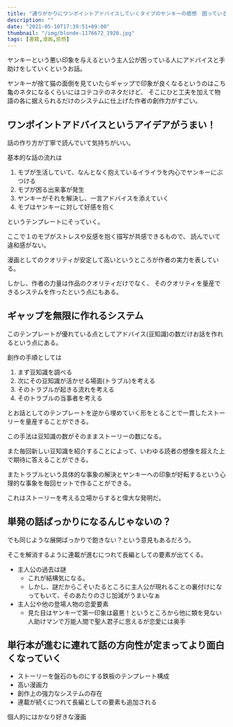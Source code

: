 ```yaml
---
title: "通りがかりにワンポイントアドバイスしていくタイプのヤンキーの感想　困っている人がいたら行動に移せることの勇気よ"
description: ""
date: "2021-05-10T17:39:51+09:00"
thumbnail: "/img/blonde-1176672_1920.jpg"
tags: [書籍,漫画,感想]
---
```

ヤンキーという悪い印象を与えるという主人公が困っている人にアドバイスと手助けをしていくというお話。

ヤンキーが捨て猫の面倒を見ていたらギャップで印象が良くなるというのはこち亀のネタになるくらいにはコテコテのネタだけど、
そこにひと工夫を加えて物語の各に据えられるだけのシステムに仕上げた作者の創作力がすごい。
## ワンポイントアドバイスというアイデアがうまい！
話の作り方が丁寧で読んでいて気持ちがいい。

基本的な話の流れは

1. モブが生活していて、なんとなく抱えているイライラを内心でヤンキーにぶつける
2. モブが困る出来事が発生
3. ヤンキーがそれを解決し、一言アドバイスを添えていく
4. モブはヤンキーに対して好感を抱く

というテンプレートにそっていく。

ここで１のモブがストレスや反感を抱く描写が共感できるもので、
読んでいて違和感がない。

漫画としてのクオリティが安定して高いというところが作者の実力を表している。

しかし、作者の力量は作品のクオリティだけでなく、
そのクオリティを量産できるシステムを作ったという点にもある。

## ギャップを無限に作れるシステム
このテンプレートが優れている点としてアドバイス(豆知識)の数だけお話を作れるという点にある。

創作の手順としては

1. まず豆知識を調べる
2. 次にその豆知識が活かせる場面(トラブル)を考える
3. そのトラブルが起きる流れを考える
4. そのトラブルの当事者を考える

とお話としてのテンプレートを逆から埋めていく形をとることで一貫したストーリーを量産することができる。

この手法は豆知識の数がそのままストーリーの数になる。

また毎回新しい豆知識を紹介することによって、いわゆる読者の想像を超えた上で期待に答えることができる。

またトラブルという具体的な事象の解決とヤンキーへの印象が好転するという心理的な事象を毎回セットで作ることができる。

これはストーリーを考える立場からすると偉大な発明だ。

## 単発の話ばっかりになるんじゃないの？
でも同じような展開ばっかりで飽きない？という意見もあるだろう。

そこを解消するように連載が進むにつれて長編としての要素が出てくる。

- 主人公の過去は謎
  - これが結構気になる。
  - しかし、謎だからこそいたるところに主人公が現れることの裏付けになってもいて、そのあたりのさじ加減がうまいなぁ
- 主人公や他の登場人物の恋愛要素
  - 見た目はヤンキーで第一印象は最悪！というところから他に類を見ない人助けマンで万能人間で聖人君子に思えるが恋愛には奥手


## 単行本が進むに連れて話の方向性が定まってより面白くなっていく
- ストーリーを盤石のものにする鉄板のテンプレート構成
- 高い漫画力
- 創作上の強力なシステムの存在
- 連載が続くにつれて長編としての要素も追加される

個人的にはかなり好きな漫画

<div data-vc_mylinkbox_id="887685189"></div>